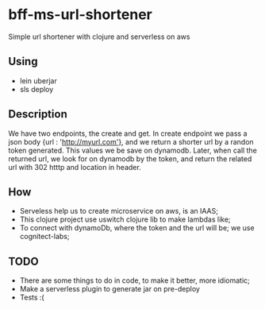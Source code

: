# bff-ms-url-shortener
Simple url shortener with clojure and serverless on aws

## Using
- lein uberjar
- sls deploy

## Description
  We have two endpoints, the create and get. In create endpoint we pass a json body {url : 'http://myurl.com'}, and we return a shorter url by a randon token generated. This values we be save on dynamodb. Later, when call the returned url, we look for on dynamodb by the token, and return the related url with 302 htttp and location in header.

## How
- Serveless help us to create microservice on aws, is an IAAS;
- This clojure project use  uswitch clojure lib to make lambdas like;
- To connect with dynamoDb, where the token and the url will be; we use cognitect-labs;


## TODO
 - There are some things to do in code, to make it better, more idiomatic;
 - Make a serverless plugin to generate jar on pre-deploy
 - Tests :(
